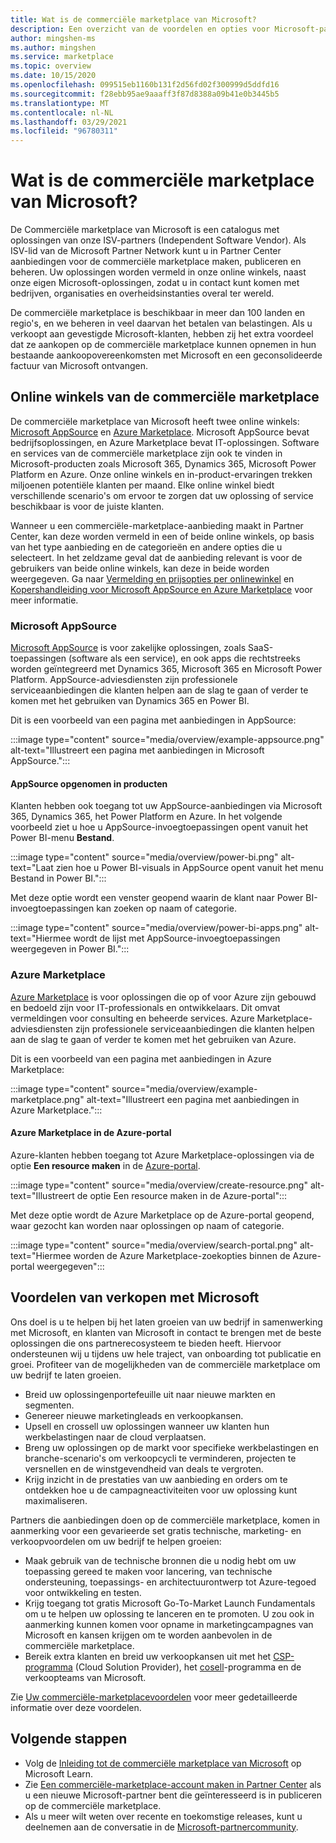 ```yaml
---
title: Wat is de commerciële marketplace van Microsoft?
description: Een overzicht van de voordelen en opties voor Microsoft-partners die oplossingen aanbieden in de commerciële marketplace van Microsoft.
author: mingshen-ms
ms.author: mingshen
ms.service: marketplace
ms.topic: overview
ms.date: 10/15/2020
ms.openlocfilehash: 099515eb1160b131f2d56fd02f300999d5ddfd16
ms.sourcegitcommit: f28ebb95ae9aaaff3f87d8388a09b41e0b3445b5
ms.translationtype: MT
ms.contentlocale: nl-NL
ms.lasthandoff: 03/29/2021
ms.locfileid: "96780311"
---
```

# <a name="what-is-the-microsoft-commercial-marketplace"></a>Wat is de commerciële marketplace van Microsoft?

De Commerciële marketplace van Microsoft is een catalogus met oplossingen van onze ISV-partners (Independent Software Vendor). Als ISV-lid van de Microsoft Partner Network kunt u in Partner Center aanbiedingen voor de commerciële marketplace maken, publiceren en beheren. Uw oplossingen worden vermeld in onze online winkels, naast onze eigen Microsoft-oplossingen, zodat u in contact kunt komen met bedrijven, organisaties en overheidsinstanties overal ter wereld.

De commerciële marketplace is beschikbaar in meer dan 100 landen en regio's, en we beheren in veel daarvan het betalen van belastingen. Als u verkoopt aan gevestigde Microsoft-klanten, hebben zij het extra voordeel dat ze aankopen op de commerciële marketplace kunnen opnemen in hun bestaande aankoopovereenkomsten met Microsoft en een geconsolideerde factuur van Microsoft ontvangen.

## <a name="commercial-marketplace-online-stores"></a>Online winkels van de commerciële marketplace

De commerciële marketplace van Microsoft heeft twee online winkels: [Microsoft AppSource](https://appsource.microsoft.com/) en [Azure Marketplace](https://azuremarketplace.microsoft.com/). Microsoft AppSource bevat bedrijfsoplossingen, en Azure Marketplace bevat IT-oplossingen. Software en services van de commerciële marketplace zijn ook te vinden in Microsoft-producten zoals Microsoft 365, Dynamics 365, Microsoft Power Platform en Azure. Onze online winkels en in-product-ervaringen trekken miljoenen potentiële klanten per maand. Elke online winkel biedt verschillende scenario's om ervoor te zorgen dat uw oplossing of service beschikbaar is voor de juiste klanten.

Wanneer u een commerciële-marketplace-aanbieding maakt in Partner Center, kan deze worden vermeld in een of beide online winkels, op basis van het type aanbieding en de categorieën en andere opties die u selecteert. In het zeldzame geval dat de aanbieding relevant is voor de gebruikers van beide online winkels, kan deze in beide worden weergegeven. Ga naar [Vermelding en prijsopties per onlinewinkel](determine-your-listing-type.md#listing-and-pricing-options-by-online-store) en [Kopershandleiding voor Microsoft AppSource en Azure Marketplace](https://aka.ms/MarketplaceBuyerGuide) voor meer informatie.

### <a name="microsoft-appsource"></a>Microsoft AppSource

[Microsoft AppSource](https://appsource.microsoft.com/) is voor zakelijke oplossingen, zoals SaaS-toepassingen (software als een service), en ook apps die rechtstreeks worden geïntegreerd met Dynamics 365, Microsoft 365 en Microsoft Power Platform. AppSource-adviesdiensten zijn professionele serviceaanbiedingen die klanten helpen aan de slag te gaan of verder te komen met het gebruiken van Dynamics 365 en Power BI.

Dit is een voorbeeld van een pagina met aanbiedingen in AppSource:

:::image type="content" source="media/overview/example-appsource.png" alt-text="Illustreert een pagina met aanbiedingen in Microsoft AppSource.":::

####  <a name="appsource-in-product-experience"></a>AppSource opgenomen in producten

Klanten hebben ook toegang tot uw AppSource-aanbiedingen via Microsoft 365, Dynamics 365, het Power Platform en Azure. In het volgende voorbeeld ziet u hoe u AppSource-invoegtoepassingen opent vanuit het Power BI-menu **Bestand**.

:::image type="content" source="media/overview/power-bi.png" alt-text="Laat zien hoe u Power BI-visuals in AppSource opent vanuit het menu Bestand in Power BI."::: 

Met deze optie wordt een venster geopend waarin de klant naar Power BI-invoegtoepassingen kan zoeken op naam of categorie. 

:::image type="content" source="media/overview/power-bi-apps.png" alt-text="Hiermee wordt de lijst met AppSource-invoegtoepassingen weergegeven in Power BI."::: 

### <a name="azure-marketplace"></a>Azure Marketplace

[Azure Marketplace](https://azuremarketplace.microsoft.com/) is voor oplossingen die op of voor Azure zijn gebouwd en bedoeld zijn voor IT-professionals en ontwikkelaars. Dit omvat vermeldingen voor consulting en beheerde services. Azure Marketplace-adviesdiensten zijn professionele serviceaanbiedingen die klanten helpen aan de slag te gaan of verder te komen met het gebruiken van Azure.

Dit is een voorbeeld van een pagina met aanbiedingen in Azure Marketplace:

:::image type="content" source="media/overview/example-marketplace.png" alt-text="Illustreert een pagina met aanbiedingen in Azure Marketplace."::: 

#### <a name="azure-marketplace-in-the-azure-portal"></a>Azure Marketplace in de Azure-portal

Azure-klanten hebben toegang tot Azure Marketplace-oplossingen via de optie **Een resource maken** in de [Azure-portal](https://portal.azure.com/).

:::image type="content" source="media/overview/create-resource.png" alt-text="Illustreert de optie Een resource maken in de Azure-portal"::: 

Met deze optie wordt de Azure Marketplace op de Azure-portal geopend, waar gezocht kan worden naar oplossingen op naam of categorie.

:::image type="content" source="media/overview/search-portal.png" alt-text="Hiermee worden de Azure Marketplace-zoekopties binnen de Azure-portal weergegeven"::: 

## <a name="benefits-of-selling-with-microsoft"></a>Voordelen van verkopen met Microsoft

Ons doel is u te helpen bij het laten groeien van uw bedrijf in samenwerking met Microsoft, en klanten van Microsoft in contact te brengen met de beste oplossingen die ons partnerecosysteem te bieden heeft. Hiervoor ondersteunen wij u tijdens uw hele traject, van onboarding tot publicatie en groei. Profiteer van de mogelijkheden van de commerciële marketplace om uw bedrijf te laten groeien.

- Breid uw oplossingenportefeuille uit naar nieuwe markten en segmenten.
- Genereer nieuwe marketingleads en verkoopkansen.
- Upsell en crossell uw oplossingen wanneer uw klanten hun werkbelastingen naar de cloud verplaatsen. 
- Breng uw oplossingen op de markt voor specifieke werkbelastingen en branche-scenario's om verkoopcycli te verminderen, projecten te versnellen en de winstgevendheid van deals te vergroten.
- Krijg inzicht in de prestaties van uw aanbieding en orders om te ontdekken hoe u de campagneactiviteiten voor uw oplossing kunt maximaliseren.

Partners die aanbiedingen doen op de commerciële marketplace, komen in aanmerking voor een gevarieerde set gratis technische, marketing- en verkoopvoordelen om uw bedrijf te helpen groeien:

- Maak gebruik van de technische bronnen die u nodig hebt om uw toepassing gereed te maken voor lancering, van technische ondersteuning, toepassings- en architectuurontwerp tot Azure-tegoed voor ontwikkeling en testen.
- Krijg toegang tot gratis Microsoft Go-To-Market Launch Fundamentals om u te helpen uw oplossing te lanceren en te promoten. U zou ook in aanmerking kunnen komen voor opname in marketingcampagnes van Microsoft en kansen krijgen om te worden aanbevolen in de commerciële marketplace.
- Bereik extra klanten en breid uw verkoopkansen uit met het [CSP-programma](https://partner.microsoft.com/cloud-solution-provider) (Cloud Solution Provider), het [cosell](marketplace-co-sell.md)-programma en de verkoopteams van Microsoft.

Zie [Uw commerciële-marketplacevoordelen](gtm-your-marketplace-benefits.md) voor meer gedetailleerde informatie over deze voordelen.

## <a name="next-steps"></a>Volgende stappen

- Volg de [Inleiding tot de commerciële marketplace van Microsoft](/learn/modules/intro-commercial-marketplace/) op Microsoft Learn.
- Zie [Een commerciële-marketplace-account maken in Partner Center](partner-center-portal/create-account.md) als u een nieuwe Microsoft-partner bent die geïnteresseerd is in publiceren op de commerciële marketplace.
- Als u meer wilt weten over recente en toekomstige releases, kunt u deelnemen aan de conversatie in de [Microsoft-partnercommunity](https://www.microsoftpartnercommunity.com/).
